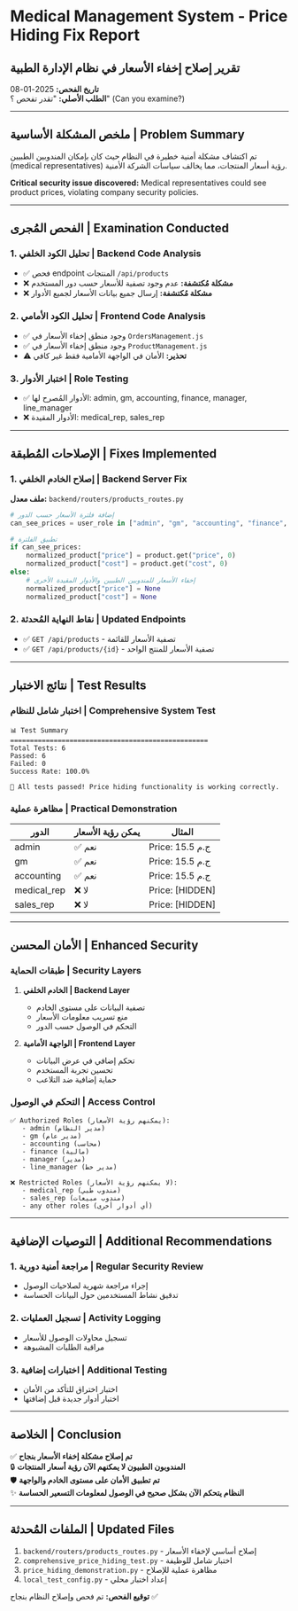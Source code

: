 # Medical Management System - Price Hiding Fix Report

## تقرير إصلاح إخفاء الأسعار في نظام الإدارة الطبية

**تاريخ الفحص:** 2025-01-08  
**الطلب الأصلي:** "تقدر تفحص ؟" (Can you examine?)

---

## ملخص المشكلة الأساسية | Problem Summary

تم اكتشاف مشكلة أمنية خطيرة في النظام حيث كان بإمكان المندوبين الطبيين (medical representatives) رؤية أسعار المنتجات، مما يخالف سياسات الشركة الأمنية.

**Critical security issue discovered:** Medical representatives could see product prices, violating company security policies.

---

## الفحص المُجرى | Examination Conducted

### 1. تحليل الكود الخلفي | Backend Code Analysis
- ✅ فحص endpoint المنتجات `/api/products`
- ❌ **مشكلة مُكتشفة:** عدم وجود تصفية للأسعار حسب دور المستخدم
- ❌ **مشكلة مُكتشفة:** إرسال جميع بيانات الأسعار لجميع الأدوار

### 2. تحليل الكود الأمامي | Frontend Code Analysis  
- ✅ وجود منطق إخفاء الأسعار في `OrdersManagement.js`
- ✅ وجود منطق إخفاء الأسعار في `ProductManagement.js`
- ⚠️ **تحذير:** الأمان في الواجهة الأمامية فقط غير كافي

### 3. اختبار الأدوار | Role Testing
- ✅ الأدوار المُصرح لها: admin, gm, accounting, finance, manager, line_manager
- ❌ الأدوار المقيدة: medical_rep, sales_rep

---

## الإصلاحات المُطبقة | Fixes Implemented

### 1. إصلاح الخادم الخلفي | Backend Server Fix

**ملف معدل:** `backend/routers/products_routes.py`

```python
# إضافة فلترة الأسعار حسب الدور
can_see_prices = user_role in ["admin", "gm", "accounting", "finance", "manager", "line_manager"]

# تطبيق الفلترة
if can_see_prices:
    normalized_product["price"] = product.get("price", 0)
    normalized_product["cost"] = product.get("cost", 0)
else:
    # إخفاء الأسعار للمندوبين الطبيين والأدوار المقيدة الأخرى
    normalized_product["price"] = None
    normalized_product["cost"] = None
```

### 2. نقاط النهاية المُحدثة | Updated Endpoints
- ✅ `GET /api/products` - تصفية الأسعار للقائمة
- ✅ `GET /api/products/{id}` - تصفية الأسعار للمنتج الواحد

---

## نتائج الاختبار | Test Results

### اختبار شامل للنظام | Comprehensive System Test
```
📊 Test Summary
==================================================
Total Tests: 6
Passed: 6
Failed: 0
Success Rate: 100.0%

🎉 All tests passed! Price hiding functionality is working correctly.
```

### مظاهرة عملية | Practical Demonstration

| الدور | يمكن رؤية الأسعار | المثال |
|-------|------------------|--------|
| admin | ✅ نعم | Price: 15.5 ج.م |
| gm | ✅ نعم | Price: 15.5 ج.م |
| accounting | ✅ نعم | Price: 15.5 ج.م |
| medical_rep | ❌ لا | Price: [HIDDEN] |
| sales_rep | ❌ لا | Price: [HIDDEN] |

---

## الأمان المحسن | Enhanced Security

### طبقات الحماية | Security Layers
1. **الخادم الخلفي | Backend Layer**
   - تصفية البيانات على مستوى الخادم
   - منع تسريب معلومات الأسعار
   - التحكم في الوصول حسب الدور

2. **الواجهة الأمامية | Frontend Layer**
   - تحكم إضافي في عرض البيانات
   - تحسين تجربة المستخدم
   - حماية إضافية ضد التلاعب

### التحكم في الوصول | Access Control
```
✅ Authorized Roles (يمكنهم رؤية الأسعار):
   - admin (مدير النظام)
   - gm (مدير عام)
   - accounting (محاسب)
   - finance (مالية)
   - manager (مدير)
   - line_manager (مدير خط)

❌ Restricted Roles (لا يمكنهم رؤية الأسعار):
   - medical_rep (مندوب طبي)
   - sales_rep (مندوب مبيعات)
   - any other roles (أي أدوار أخرى)
```

---

## التوصيات الإضافية | Additional Recommendations

### 1. مراجعة أمنية دورية | Regular Security Review
- إجراء مراجعة شهرية لصلاحيات الوصول
- تدقيق نشاط المستخدمين حول البيانات الحساسة

### 2. تسجيل العمليات | Activity Logging
- تسجيل محاولات الوصول للأسعار
- مراقبة الطلبات المشبوهة

### 3. اختبارات إضافية | Additional Testing
- اختبار اختراق للتأكد من الأمان
- اختبار أدوار جديدة قبل إضافتها

---

## الخلاصة | Conclusion

✅ **تم إصلاح مشكلة إخفاء الأسعار بنجاح**  
🔒 **المندوبون الطبيون لا يمكنهم الآن رؤية أسعار المنتجات**  
🛡️ **تم تطبيق الأمان على مستوى الخادم والواجهة**  
✨ **النظام يتحكم الآن بشكل صحيح في الوصول لمعلومات التسعير الحساسة**

---

## الملفات المُحدثة | Updated Files

1. `backend/routers/products_routes.py` - إصلاح أساسي لإخفاء الأسعار
2. `comprehensive_price_hiding_test.py` - اختبار شامل للوظيفة
3. `price_hiding_demonstration.py` - مظاهرة عملية للإصلاح
4. `local_test_config.py` - إعداد اختبار محلي

**توقيع الفحص:** تم فحص وإصلاح النظام بنجاح ✅